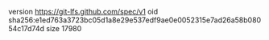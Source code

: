 version https://git-lfs.github.com/spec/v1
oid sha256:e1ed763a3723bc05d1a8e29e537edf9ae0e0052315e7ad26a58b08054c17d74d
size 17980
